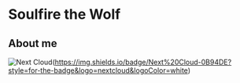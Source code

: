 # Soulfire the Wolf

## About me
![Next Cloud]()(https://img.shields.io/badge/Next%20Cloud-0B94DE?style=for-the-badge&logo=nextcloud&logoColor=white)

